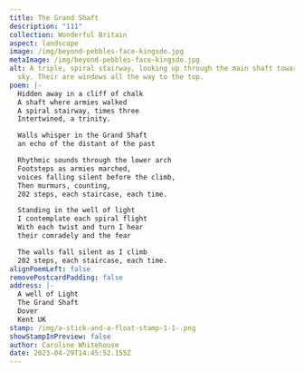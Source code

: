```yaml
---
title: The Grand Shaft
description: "111"
collection: Wonderful Britain
aspect: landscape
image: /img/beyond-pebbles-face-kingsdo.jpg
metaImage: /img/beyond-pebbles-face-kingsdo.jpg
alt: A triple, spiral stairway, looking up through the main shaft towards the
  sky. Their are windows all the way to the top.
poem: |-
  Hidden away in a cliff of chalk
  A shaft where armies walked
  A spiral stairway, times three
  Intertwined, a trinity.

  Walls whisper in the Grand Shaft 
  an echo of the distant of the past

  Rhythmic sounds through the lower arch 
  Footsteps as armies marched, 
  voices falling silent before the climb, 
  Then murmurs, counting, 
  202 steps, each staircase, each time.

  Standing in the well of light 
  I contemplate each spiral flight
  With each twist and turn I hear 
  their comradely and the fear

  The walls fall silent as I climb
  202 steps, each staircase, each time.
alignPoemLeft: false
removePostcardPadding: false
address: |-
  A well of Light
  The Grand Shaft
  Dover
  Kent UK
stamp: /img/a-stick-and-a-float-stamp-1-1-.png
showStampInPreview: false
author: Caroline Whitehouse
date: 2023-04-29T14:45:52.155Z
---
```

